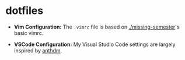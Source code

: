# dotfiles

- **Vim Configuration:** The `.vimrc` file is based on [./missing-semester](https://missing.csail.mit.edu/2020/editors/)'s basic vimrc.

- **VSCode Configuration:** My Visual Studio Code settings are largely inspired by [anthdm](https://github.com/anthdm/vscode-config).
